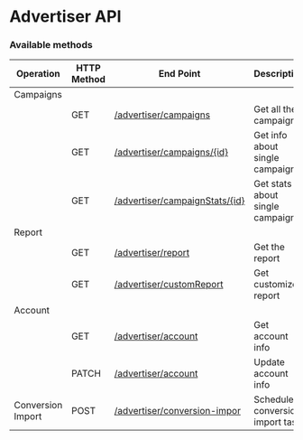 # **Advertiser API**

### **Available methods**

| **Operation** | **HTTP Method** | **End Point** | **Description** |
| --- | --- | --- | --- |
| Campaigns |  |  |  |
|  | GET | [/advertiser/campaigns](./campaigns.md) | Get all the campaigns |
|  | GET | [/advertiser/campaigns/{id}](./campaigns.md) | Get info about single campaign |
|  | GET | [/advertiser/campaignStats/{id}](./campaign-stats.md) | Get stats about single campaign |
| Report |  |  |  |
|  | GET | [/advertiser/report](./report.md) | Get the report |
|  | GET | [/advertiser/customReport](./custom-report.md) | Get customized report |
| Account |  |  |  |
|  | GET | [/advertiser/account](./account.md) | Get account info |
|  | PATCH | [/advertiser/account](./account.md) | Update account info |
| Conversion Import | POST | [/advertiser/conversion-impor](/advertiser-api/conversion-import.md) | Schedule conversion import task |



